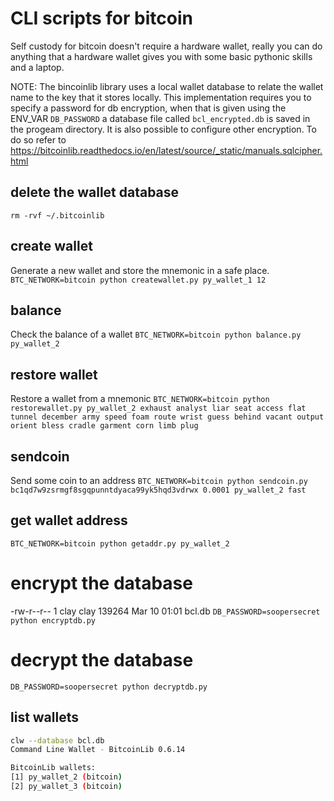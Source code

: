 # CLI scripts for bitcoin
Self custody for bitcoin doesn't require a hardware wallet, really you can do anything that a hardware wallet gives you with  some basic pythonic skills and a laptop.

NOTE: The bincoinlib library uses a local wallet database to relate the wallet name to the key that it stores locally. This implementation requires you to specify a password for db encryption, when that is given using the ENV_VAR `DB_PASSWORD` a database file called `bcl_encrypted.db` is saved in the progeam directory. It is also possible to configure other encryption. To do so refer to https://bitcoinlib.readthedocs.io/en/latest/source/_static/manuals.sqlcipher.html

## delete the wallet database
`rm -rvf ~/.bitcoinlib`

## create wallet
Generate a new wallet and store the mnemonic in a safe place.
`BTC_NETWORK=bitcoin python createwallet.py py_wallet_1 12`

## balance
Check the balance of a wallet
`BTC_NETWORK=bitcoin python balance.py py_wallet_2`

## restore wallet
Restore a wallet from a mnemonic
`BTC_NETWORK=bitcoin python restorewallet.py py_wallet_2 exhaust analyst liar seat access flat tunnel december army speed foam route wrist guess behind vacant output orient bless cradle garment corn limb plug`

## sendcoin
Send some coin to an address
`BTC_NETWORK=bitcoin python sendcoin.py bc1qd7w9zsrmgf8sgqpunntdyaca99yk5hqd3vdrwx 0.0001 py_wallet_2 fast`

## get wallet address
`BTC_NETWORK=bitcoin python getaddr.py py_wallet_2`

# encrypt the database
-rw-r--r-- 1 clay clay 139264 Mar 10 01:01 bcl.db
`DB_PASSWORD=soopersecret python encryptdb.py`

# decrypt the database
`DB_PASSWORD=soopersecret python decryptdb.py`

## list wallets
```bash
clw --database bcl.db
Command Line Wallet - BitcoinLib 0.6.14

BitcoinLib wallets:
[1] py_wallet_2 (bitcoin) 
[2] py_wallet_3 (bitcoin) 
```

